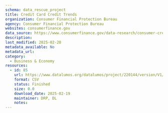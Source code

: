 ```yaml
---
schema: data_rescue_project 
title: Credit Card Credit Trends
organization: Consumer Financial Protection Bureau
agency: Consumer Financial Protection Bureau
websites: consumerfinance.gov
data_source: https://www.consumerfinance.gov/data-research/consumer-credit-trends/credit-cards/
description: 
last_modified: 2025-02-20
metadata_available: No
metadata_url: 
category:
  - Business & Economy 
resources:
  - id: 85
    url: https://www.datalumos.org/datalumos/project/220144/version/V1/view
    format: CSV
    status: Finished
    size: 0.0
    download_date: 2025-02-19
    maintainer: DRP, DL
    notes: 
---
```


